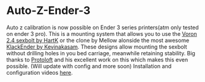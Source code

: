 # Auto-Z-Ender-3
Auto z calibration is now possible on Ender 3 series printers(atm only tested on ender 3 pro). This is a mounting system that allows you to use the [Voron 2.4 sexbolt by HartK](https://github.com/VoronDesign/VoronUsers/tree/master/printer_mods/hartk1213/Voron2.4_SexBolt_ZEndstop) or the clone by Mellow alonside the most awesome [KlackEnder by Kevinakasam](https://github.com/kevinakasam/KlackEnder-Probe). These designs allow mounting the sexbolt without drilling holes in you bed carriage, meanwhile retaining stability. Big thanks to [Protoloft](https://github.com/protoloft/klipper_z_calibration) and his excellent work on this which makes this even possible. (Will update with config and more soon)
Installation and configuration videos [here](https://www.youtube.com/playlist?list=PLodod7M7PczlQTopjEkbCXsJFxaFXJbPo).
